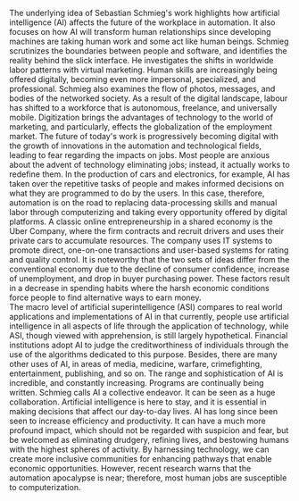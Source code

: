 The underlying idea of Sebastian Schmieg's work highlights how artificial intelligence (AI) affects the future of the workplace in automation. It also focuses on how AI will transform human relationships since developing machines are taking human work and some act like human beings. Schmieg scrutinizes the boundaries between people and software, and identifies the reality behind the slick interface. He investigates the shifts in worldwide labor patterns with virtual marketing. Human skills are increasingly being offered digitally, becoming even more impersonal, specialized, and professional. Schmieg also examines the flow of photos, messages, and bodies of the networked society.
As a result of the digital landscape, labour has shifted to a workforce that is autonomous, freelance, and universally mobile. Digitization brings the advantages of technology to the world of marketing, and particularly, effects the globalization of the employment market. The future of today's work is progressively becoming digital with the growth of innovations in the automation and technological fields, leading to fear regarding the impacts on jobs.
 Most people are anxious about the advent of technology eliminating jobs; instead, it actually works to redefine them. In the production of cars and electronics, for example, AI has taken over the repetitive tasks of people and makes informed decisions on what they are programmed to do by the users. In this case, therefore, automation is on the road to replacing data-processing skills and manual labor through computerizing and taking every opportunity offered by digital platforms.
A classic online entrepreneurship in a shared economy is the Uber Company, where the firm contracts and recruit drivers and uses their private cars to accumulate resources. The company uses IT systems to promote direct, one-on-one transactions and user-based systems for rating and quality control. It is noteworthy that the two sets of ideas differ from the conventional economy due to the decline of consumer confidence, increase of unemployment, and drop in buyer purchasing power. These factors result in a decrease in spending habits where the harsh economic conditions force people to find alternative ways to earn money.  
 The macro level of artificial superintelligence (ASI) compares to real world applications and implementations of AI in that currently, people use artificial intelligence in all aspects of life through the application of technology, while ASI, though viewed with apprehension, is still largely hypothetical. Financial institutions adopt AI to judge the creditworthiness of individuals through the use of the algorithms dedicated to this purpose. Besides, there are many other uses of AI, in areas of media, medicine, warfare, crimefighting, entertainment, publishing, and so on. The range and sophistication of AI is incredible, and constantly increasing. Programs are continually being written.   Schmieg calls AI a collective endeavor.  It can be seen as a huge collaboration. 
 Artificial intelligence is here to stay, and it is essential in making decisions that affect our day-to-day lives. AI has long since been seen to increase efficiency and productivity. It can have a much more profound impact, which should not be regarded with suspicion and fear, but be welcomed as eliminating drudgery, refining lives, and bestowing humans with the highest spheres of activity. By harnessing technology, we can create more inclusive communities for enhancing pathways that enable economic opportunities. However, recent research warns that the automation apocalypse is near; therefore, most human jobs are susceptible to computerization.

